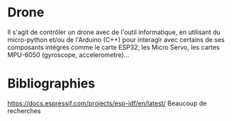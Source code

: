 # Drone
Il s'agit de contrôler un drone avec de l'outil informatique, en utilisant du micro-python et/ou de l'Arduino (C++) pour interagir avec certains de ses composants intégrés comme le carte ESP32, les Micro Servo, les cartes MPU-6050 (gyroscope, accelerometre)...

# Bibliographies

https://docs.espressif.com/projects/esp-idf/en/latest/
Beaucoup de recherches
